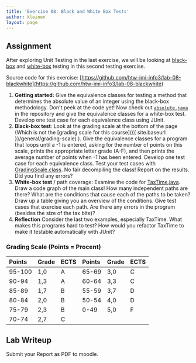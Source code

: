 ```yaml
---
title: 'Exercise 08: Black and White Box Tests'
author: kleinen
layout: page
---
```


## Assignment

After exploring Unit Testing in the last exercise, we will be looking at [black-box][1] and [white-box][2] testing in this second testing exercise.

Source code for this exercise: [https://github.com/htw-imi-info3/lab-08-blackwhite](https://github.com/htw-imi-info3/lab-08-blackwhite)

1. **Getting started:**  Give the equivalence classes for testing a method that determines the absolute value of an integer using the black-box methodology. Don't peek at the code yet! Now check out [`absolute.java`](https://github.com/htw-imi-info3/lab-08-blackwhite/blob/master/absolute.java) in the repository and give the equivalence classes for a white-box test. Develop one test case for each equivalence class using JUnit.
2. **Black-box test**: Look at the grading scale at the bottom of the page (Which is not the [grading scale for this course]({{ site.baseurl }}/general/grading-scale) ). Give the equivalence classes for a program that loops until a -1 is entered, asking for the number   of points on this scale, prints the appropriate letter grade (A-F), and then prints the   average number of points when -1 has been entered. Develop one test case for each   equivalence class. Test your test cases with [GradingScale.class](https://github.com/htw-imi-info3/lab-08-blackwhite/blob/master/GradingScale.class). No fair decompiling the   class! Report on the results. Did you find any errors?
3. **White-box test** / path coverage: Examine the code for [TaxTime.java](https://github.com/htw-imi-info3/lab-08-blackwhite/blob/master/TaxTime.java). Draw a code graph of the main class! How many independent paths are there? What are the conditions that cause each of the paths to be taken? Draw up a table giving you an overview of the conditions. Give test cases that exercise each path. Are there any errors in the program (besides the size of the tax bite)?
4. **Reflection** Consider the last two examples, especially TaxTime. What makes this programs hard to test? How would you refactor TaxTime to make it testable automatically with JUnit?


### Grading Scale (Points = Procent)

| Points | Grade | ECTS | Points | Grade | ECTS |
|:-------|:------|:-----|:-------|:------|:-----|
| 95-100 | 1,0   | A    | 65-69  | 3,0   | C    |
| 90-94  | 1,3   | A    | 60-64  | 3,3   | C    |
| 85-89  | 1,7   | B    | 55-59  | 3,7   | D    |
| 80-84  | 2,0   | B    | 50-54  | 4,0   | D    |
| 75-79  | 2,3   | B    | 0-49   | 5,0   | F    |
| 70-74  | 2,7   | C    |        |       |      |



## Lab Writeup

Submit your Report as PDF to moodle.


[1]: http://en.wikipedia.org/wiki/Black_box_testing
[2]: http://en.wikipedia.org/wiki/White_box_testing
